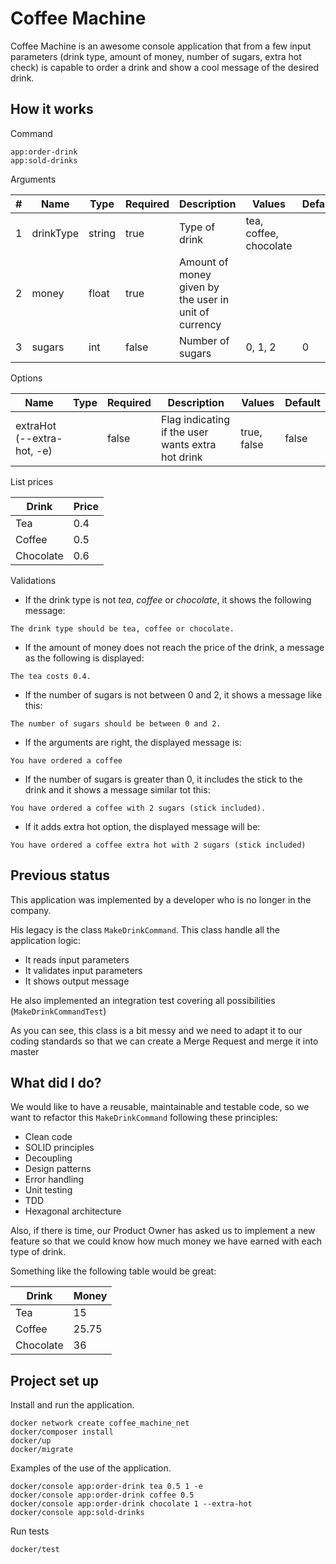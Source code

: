 # Coffee Machine

Coffee Machine is an awesome console application that from a few input parameters (drink type, amount of money, number of sugars, extra hot check) is capable to order a drink and show a cool message of the desired drink.

## How it works

Command
```
app:order-drink 
app:sold-drinks

```

Arguments

|#  |Name     |Type  |Required|Description                                          |Values                |Default|
|---|---------|------|--------|-----------------------------------------------------|----------------------|-------|
|1  |drinkType|string|true    |Type of drink                                        |tea, coffee, chocolate|       |
|2  |money    |float |true    |Amount of money given by the user in unit of currency|                      |       |
|3  |sugars   |int   |false   |Number of sugars                                     |0, 1, 2               |0      |

Options

|Name                      |Type|Required|Description                                      |Values     |Default|
|--------------------------|----|--------|-------------------------------------------------|-----------|-------|
|extraHot (--extra-hot, -e)|    |false   |Flag indicating if the user wants extra hot drink|true, false|false  |

List prices

|Drink    |Price|
|---------|-----|
|Tea      |0.4  |
|Coffee   |0.5  |
|Chocolate|0.6  |

Validations
* If the drink type is not *tea*, *coffee* or *chocolate*, it shows the following message:
```
The drink type should be tea, coffee or chocolate.
```
* If the amount of money does not reach the price of the drink, a message as the following is displayed:
```
The tea costs 0.4.
```
* If the number of sugars is not between 0 and 2, it shows a message like this:
```
The number of sugars should be between 0 and 2.
```
* If the arguments are right, the displayed message is:
```
You have ordered a coffee
```
* If the number of sugars is greater than 0, it includes the stick to the drink and it shows a message similar tot this:
```
You have ordered a coffee with 2 sugars (stick included).
```
* If it adds extra hot option, the displayed message will be:
```
You have ordered a coffee extra hot with 2 sugars (stick included)    
```

## Previous status

This application was implemented by a developer who is no longer in the company.

His legacy is the class `MakeDrinkCommand`. This class handle all the application logic:
* It reads input parameters
* It validates input parameters
* It shows output message

He also implemented an integration test covering all possibilities (`MakeDrinkCommandTest`)

As you can see, this class is a bit messy and we need to adapt it to our coding standards
so that we can create a Merge Request and merge it into master

## What did I do?

We would like to have a reusable, maintainable and testable code, so we want to refactor
this `MakeDrinkCommand` following these principles:

* Clean code
* SOLID principles
* Decoupling
* Design patterns
* Error handling
* Unit testing
* TDD
* Hexagonal architecture

Also, if there is time, our Product Owner has asked us to implement a new feature
so that we could know how much money we have earned with each type of drink.

Something like the following table would be great:

|Drink    |Money|
|---------|-----|
|Tea      |15   |
|Coffee   |25.75|
|Chocolate|36   |

## Project set up

Install and run the application.
```
docker network create coffee_machine_net
docker/composer install
docker/up
docker/migrate
```

Examples of the use of the application.
```
docker/console app:order-drink tea 0.5 1 -e
docker/console app:order-drink coffee 0.5
docker/console app:order-drink chocolate 1 --extra-hot
docker/console app:sold-drinks
```

Run tests
```
docker/test
```
